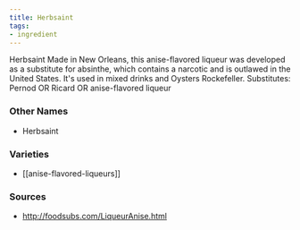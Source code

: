 ```yaml
---
title: Herbsaint
tags:
- ingredient
---
```

Herbsaint Made in New Orleans, this anise-flavored liqueur was developed as a substitute for absinthe, which contains a narcotic and is outlawed in the United States. It's used in mixed drinks and Oysters Rockefeller. Substitutes: Pernod OR Ricard OR anise-flavored liqueur

### Other Names

* Herbsaint

### Varieties

* [[anise-flavored-liqueurs]]

### Sources
* http://foodsubs.com/LiqueurAnise.html
